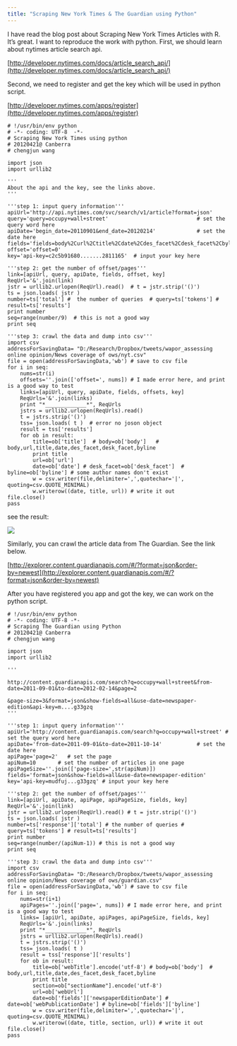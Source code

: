 ```yaml
---
title: "Scraping New York Times & The Guardian using Python"
---
```


I have read the blog post about Scraping New York Times Articles with R. It’s great. I want to reproduce the work with python.
First, we should learn about nytimes article search api.

[http://developer.nytimes.com/docs/article_search_api/](http://developer.nytimes.com/docs/article_search_api/)

Second, we need to register and get the key which will be used in python script.

[http://developer.nytimes.com/apps/register](http://developer.nytimes.com/apps/register)

	# !/usr/bin/env python
	# -*- coding: UTF-8  -*-
	# Scraping New York Times using python
	# 20120421@ Canberra
	# chengjun wang

	import json
	import urllib2

	'''
	About the api and the key, see the links above.
	'''

	'''step 1: input query information'''
	apiUrl='http://api.nytimes.com/svc/search/v1/article?format=json'
	query='query=occupy+wall+street'                            # set the query word here
	apiDate='begin_date=20110901&end_date=20120214'             # set the date here
	fields='fields=body%2Curl%2Ctitle%2Cdate%2Cdes_facet%2Cdesk_facet%2Cbyline'
	offset='offset=0'
	key='api-key=c2c5b91680.......2811165'  # input your key here

	'''step 2: get the number of offset/pages'''
	link=[apiUrl, query, apiDate, fields, offset, key]
	ReqUrl='&'.join(link)
	jstr = urllib2.urlopen(ReqUrl).read()  # t = jstr.strip('()')
	ts = json.loads( jstr )
	number=ts['total'] #  the number of queries  # query=ts['tokens'] # result=ts['results']
	print number
	seq=range(number/9)  # this is not a good way
	print seq

	'''step 3: crawl the data and dump into csv'''
	import csv
	addressForSavingData= "D:/Research/Dropbox/tweets/wapor_assessing online opinion/News coverage of ows/nyt.csv"
	file = open(addressForSavingData,'wb') # save to csv file
	for i in seq:
	    nums=str(i)
	    offsets=''.join(['offset=', nums]) # I made error here, and print is a good way to test
	    links=[apiUrl, query, apiDate, fields, offsets, key]
	    ReqUrls='&'.join(links)
	    print "*_____________*", ReqUrls
	    jstrs = urllib2.urlopen(ReqUrls).read()
	    t = jstrs.strip('()')
	    tss= json.loads( t )  # error no joson object
	    result = tss['results']
	    for ob in result:
	        title=ob['title']  # body=ob['body']   # body,url,title,date,des_facet,desk_facet,byline
	        print title
	        url=ob['url']
	        date=ob['date'] # desk_facet=ob['desk_facet']  # byline=ob['byline'] # some author names don't exist
	        w = csv.writer(file,delimiter=',',quotechar='|', quoting=csv.QUOTE_MINIMAL)
	        w.writerow((date, title, url)) # write it out
	file.close()
	pass


see the result:

![](http://weblab.com.cityu.edu.hk/blog/chengjun/files/2012/04/nyt1.png)

Similarly, you can crawl the article data from The Guardian. See the link below.

[http://explorer.content.guardianapis.com/#/?format=json&order-by=newest](http://explorer.content.guardianapis.com/#/?format=json&order-by=newest)

After you have registered you app and got the key, we can work on the python script.


	# !/usr/bin/env python
	# -*- coding: UTF-8 -*-
	# Scraping The Guardian using Python
	# 20120421@ Canberra
	# chengjun wang

	import json
	import urllib2

	'''

	http://content.guardianapis.com/search?q=occupy+wall+street&from-date=2011-09-01&to-date=2012-02-14&page=2

	&page-size=3&format=json&show-fields=all&use-date=newspaper-edition&api-key=m....g33gzq
	'''

	'''step 1: input query information'''
	apiUrl='http://content.guardianapis.com/search?q=occupy+wall+street' # set the query word here
	apiDate='from-date=2011-09-01&to-date=2011-10-14'           # set the date here
	apiPage='page=2'   # set the page
	apiNum=10       # set the number of articles in one page
	apiPageSize=''.join(['page-size=',str(apiNum)])
	fields='format=json&show-fields=all&use-date=newspaper-edition'
	key='api-key=mudfuj...g33gzq' # input your key here

	'''step 2: get the number of offset/pages'''
	link=[apiUrl, apiDate, apiPage, apiPageSize, fields, key]
	ReqUrl='&'.join(link)
	jstr = urllib2.urlopen(ReqUrl).read() # t = jstr.strip('()')
	ts = json.loads( jstr )
	number=ts['response']['total'] # the number of queries # query=ts['tokens'] # result=ts['results']
	print number
	seq=range(number/(apiNum-1)) # this is not a good way
	print seq

	'''step 3: crawl the data and dump into csv'''
	import csv
	addressForSavingData= "D:/Research/Dropbox/tweets/wapor_assessing online opinion/News coverage of ows/guardian.csv"
	file = open(addressForSavingData,'wb') # save to csv file
	for i in seq:
		nums=str(i+1)
		apiPages=''.join(['page=', nums]) # I made error here, and print is a good way to test
		links= [apiUrl, apiDate, apiPages, apiPageSize, fields, key]
		ReqUrls='&'.join(links)
		print "*_____________*", ReqUrls
		jstrs = urllib2.urlopen(ReqUrls).read()
		t = jstrs.strip('()')
		tss= json.loads( t )
		result = tss['response']['results']
		for ob in result:
			title=ob['webTitle'].encode('utf-8') # body=ob['body']  # body,url,title,date,des_facet,desk_facet,byline
			print title
			section=ob["sectionName"].encode('utf-8')
			url=ob['webUrl']
			date=ob['fields']['newspaperEditionDate'] # date=ob['webPublicationDate'] # byline=ob['fields']['byline']
			w = csv.writer(file,delimiter=',',quotechar='|', quoting=csv.QUOTE_MINIMAL)
			w.writerow((date, title, section, url)) # write it out
	file.close()
	pass
